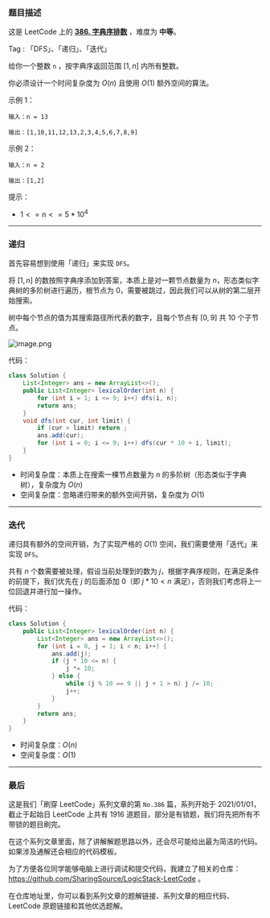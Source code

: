 ### 题目描述

这是 LeetCode 上的 **[386. 字典序排数](https://leetcode-cn.com/problems/lexicographical-numbers/solution/by-ac_oier-ktn7/)** ，难度为 **中等**。

Tag : 「DFS」、「递归」、「迭代」



给你一个整数 `n` ，按字典序返回范围 $[1, n]$ 内所有整数。

你必须设计一个时间复杂度为 $O(n)$ 且使用 $O(1)$ 额外空间的算法。

示例 1：
```
输入：n = 13

输出：[1,10,11,12,13,2,3,4,5,6,7,8,9]
```
示例 2：
```
输入：n = 2

输出：[1,2]
```

提示：
* $1 <= n <= 5 * 10^4$

---

### 递归

首先容易想到使用「递归」来实现 `DFS`。

将 $[1, n]$ 的数按照字典序添加到答案，本质上是对一颗节点数量为 $n$，形态类似字典树的多阶树进行遍历，根节点为 $0$，需要被跳过，因此我们可以从树的第二层开始搜索。

树中每个节点的值为其搜索路径所代表的数字，且每个节点有 $[0, 9]$ 共 $10$ 个子节点。

![image.png](https://pic.leetcode-cn.com/1650246458-ahFpqe-image.png)

代码：
```Java
class Solution {
    List<Integer> ans = new ArrayList<>();
    public List<Integer> lexicalOrder(int n) {
        for (int i = 1; i <= 9; i++) dfs(i, n);
        return ans;
    }
    void dfs(int cur, int limit) {
        if (cur > limit) return ;
        ans.add(cur);
        for (int i = 0; i <= 9; i++) dfs(cur * 10 + i, limit);
    }
}
```
* 时间复杂度：本质上在搜索一棵节点数量为 $n$ 的多阶树（形态类似于字典树），复杂度为 $O(n)$
* 空间复杂度：忽略递归带来的额外空间开销，复杂度为 $O(1)$

---

### 迭代

递归具有额外的空间开销，为了实现严格的 $O(1)$ 空间，我们需要使用「迭代」来实现 `DFS`。

共有 $n$ 个数需要被处理，假设当前处理到的数为 $j$，根据字典序规则，在满足条件的前提下，我们优先在 $j$ 的后面添加 $0$（即 $j * 10 < n$ 满足），否则我们考虑将上一位回退并进行加一操作。

代码：
```Java
class Solution {
    public List<Integer> lexicalOrder(int n) {
        List<Integer> ans = new ArrayList<>();
        for (int i = 0, j = 1; i < n; i++) {
            ans.add(j);
            if (j * 10 <= n) {
                j *= 10;
            } else {
                while (j % 10 == 9 || j + 1 > n) j /= 10;
                j++;
            }
        }
        return ans;
    }
}
```
* 时间复杂度：$O(n)$
* 空间复杂度：$O(1)$

---

### 最后

这是我们「刷穿 LeetCode」系列文章的第 `No.386` 篇，系列开始于 2021/01/01，截止于起始日 LeetCode 上共有 1916 道题目，部分是有锁题，我们将先把所有不带锁的题目刷完。

在这个系列文章里面，除了讲解解题思路以外，还会尽可能给出最为简洁的代码。如果涉及通解还会相应的代码模板。

为了方便各位同学能够电脑上进行调试和提交代码，我建立了相关的仓库：https://github.com/SharingSource/LogicStack-LeetCode 。

在仓库地址里，你可以看到系列文章的题解链接、系列文章的相应代码、LeetCode 原题链接和其他优选题解。

